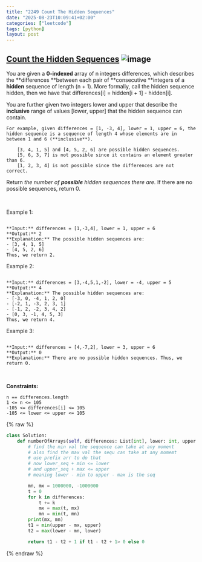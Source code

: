 ```yaml
---
title: "2249 Count The Hidden Sequences"
date: "2025-08-23T10:09:41+02:00"
categories: ["leetcode"]
tags: [python]
layout: post
---
```


## [Count the Hidden Sequences](https://leetcode.com/problems/count-the-hidden-sequences) ![image](https://img.shields.io/badge/Difficulty-Medium-orange)

You are given a **0-indexed** array of n integers differences, which describes the **differences **between each pair of **consecutive **integers of a **hidden** sequence of length (n + 1). More formally, call the hidden sequence hidden, then we have that differences[i] = hidden[i + 1] - hidden[i].

You are further given two integers lower and upper that describe the **inclusive** range of values [lower, upper] that the hidden sequence can contain.

	For example, given differences = [1, -3, 4], lower = 1, upper = 6, the hidden sequence is a sequence of length 4 whose elements are in between 1 and 6 (**inclusive**).

		[3, 4, 1, 5] and [4, 5, 2, 6] are possible hidden sequences.
		[5, 6, 3, 7] is not possible since it contains an element greater than 6.
		[1, 2, 3, 4] is not possible since the differences are not correct.

Return *the number of **possible** hidden sequences there are.* If there are no possible sequences, return 0.

 

Example 1:

```

**Input:** differences = [1,-3,4], lower = 1, upper = 6
**Output:** 2
**Explanation:** The possible hidden sequences are:
- [3, 4, 1, 5]
- [4, 5, 2, 6]
Thus, we return 2.

```

Example 2:

```

**Input:** differences = [3,-4,5,1,-2], lower = -4, upper = 5
**Output:** 4
**Explanation:** The possible hidden sequences are:
- [-3, 0, -4, 1, 2, 0]
- [-2, 1, -3, 2, 3, 1]
- [-1, 2, -2, 3, 4, 2]
- [0, 3, -1, 4, 5, 3]
Thus, we return 4.

```

Example 3:

```

**Input:** differences = [4,-7,2], lower = 3, upper = 6
**Output:** 0
**Explanation:** There are no possible hidden sequences. Thus, we return 0.

```

 

**Constraints:**

	n == differences.length
	1 <= n <= 105
	-105 <= differences[i] <= 105
	-105 <= lower <= upper <= 105

{% raw %}
```python
class Solution:
    def numberOfArrays(self, differences: List[int], lower: int, upper: int) -> int:
        # find the min val the sequence can take at any moment
        # also find the max val the sequ can take at any momemt
        # use prefix arr to do that
        # now lower_seq + min <= lower
        # and upper_seq + max <= upper 
        # meaning lower - min to upper - max is the seq

        mn, mx = 1000000, -1000000
        t = 0
        for k in differences:
            t += k
            mx = max(t, mx)
            mn = min(t, mn)
        print(mx, mn)
        t1 = min(upper - mx, upper)
        t2 = max(lower - mn, lower)

        return t1 - t2 + 1 if t1 - t2 + 1> 0 else 0
```
{% endraw %}
